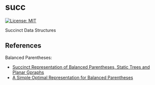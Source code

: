 succ
====

[![License: MIT](https://img.shields.io/badge/license-MIT-blue.svg)](LICENSE)

Succinct Data Structures

References
----------

Balanced Parentheses:
- [Succinct Representation of Balanced Parentheses, Static Trees and Planar Gpraphs](http://citeseerx.ist.psu.edu/viewdoc/download?doi=10.1.1.37.6762&rep=rep1&type=pdf)
- [A Simple Optimal Representation for Balanced Parentheses](http://www.imsc.res.in/~vraman/pub/tcs_06.pdf)

